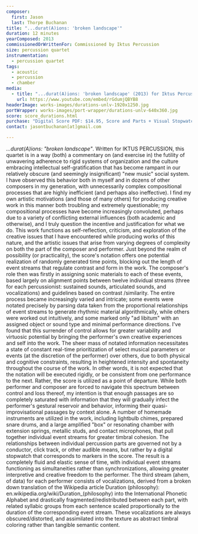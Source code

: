 ```yaml
---
composer:
  first: Jason
  last: Thorpe Buchanan
title: "...durat(A)ions: 'broken landscape'"
duration: 12 minutes
yearComposed: 2013
commissionedOrWrittenFor: Commissioned by Iktus Percussion
size: percussion quartet
instrumentation:
  - percussion quartet
tags:
  - acoustic
  - percussion
  - chamber
media:
  - title: "...durat(A)ions: 'broken landscape' (2013) for Iktus Percussion by Jason Thorpe Buchanan"
    url: https://www.youtube.com/embed/rGdumjQBYB8
headerImage: works-images/durations-unlv-1920x1250.jpg
portWrapper: works-images/port-wrapper/durations-unlv-640x360.jpg
score: score_durations.html
purchase: "Digital Score PDF: $14.95, Score and Parts + Visual Stopwatch Max Patch: $79.95"
contact: jasontbuchanan[at]gmail.com

---
```


*...durat(A)ions: "broken landscape"*. Written for IKTUS PERCUSSION, this quartet is in a way (both) a commentary on (and exercise in) the futility of unwavering adherence to rigid systems of organization and the culture embracing intellectual self-gratification that has become rampant in our relatively obscure (and seemingly insignificant) "new music" social system. I have observed this behavior both in myself and in dozens of other composers in my generation, with unnecessarily complex compositional processes that are highly inefficient (and perhaps also ineffective). I find my own artistic motivations (and those of many others) for producing creative work in this manner both troubling and extremely questionable; my compositional processes have become increasingly convoluted, perhaps due to a variety of conflicting external influences (both academic and otherwise), and I truly question the incentive and justification for what we do. This work functions as self-reflection, criticism, and exploration of the creative issues that I have encountered while producing works of this nature, and the artistic issues that arise from varying degrees of complexity on both the part of the composer and performer. Just beyond the realm of possibility (or practicality), the score's notation offers one potential realization of randomly generated time points, blocking out the length of event streams that regulate contrast and form in the work. The composer's role then was firstly in assigning sonic materials to each of these events, based largely on alignment points between twelve individual streams (three for each percussionist: sustained sounds, articulated sounds, and vocalizations) and guidelines based on contrast /similarity. The entire process became increasingly varied and intricate; some events were notated precisely by parsing data taken from the proportional relationships of event streams to generate rhythmic material algorithmically, while others were worked out intuitively, and some marked only "ad libitum" with an assigned object or sound type and minimal performance directions. I've found that this surrender of control allows for greater variability and virtuosic potential by bringing the performer's own creative experiences and self into the work. The sheer mass of notated information necessitates a state of constant real-time prioritization of select musical parameters or events (at the discretion of the performer) over others, due to both physical and cognitive constraints, resulting in heightened intensity and spontaneity throughout the course of the work. In other words, it is not expected that the notation will be executed rigidly, or be consistent from one performance to the next. Rather, the score is utilized as a point of departure. While both performer and composer are forced to navigate this spectrum between control and loss thereof, my intention is that enough passages are so completely saturated with information that they will gradually infect the performer's gestural reservoir and behavior, informing their quasi-improvisational passages by context alone. A number of homemade instruments are utilized in the work, including lightbulb chimes, prepared snare drums, and a large amplified "box" or resonating chamber with extension springs, metallic studs, and contact microphones, that pull together individual event streams for greater timbral cohesion. The relationships between individual percussion parts are governed not by a conductor, click track, or other audible means, but rather by a digital stopwatch that corresponds to markers in the score. The result is a completely fluid and elastic sense of time, with individual event streams functioning as simultaneities rather than synchronizations, allowing greater interpretive and creative freedom to the performer. The third stream (ahem, of data) for each performer consists of vocalizations, derived from a broken down translation of the Wikipedia article Duration (philosophy): en.wikipedia.org/wiki/Duration_(philosophy) into the International Phonetic Alphabet and drastically fragmented/redistributed between each part, with related syllabic groups from each sentence scaled proportionally to the duration of the corresponding event stream. These vocalizations are always obscured/distorted, and assimilated into the texture as abstract timbral coloring rather than tangible semantic content.

<!-- <iframe width="98%" height="20" scrolling="no" frameborder="no" src="https://w.soundcloud.com/player/?url=https%3A//api.soundcloud.com/tracks/119125982&amp;color=ff5500&amp;inverse=true&amp;auto_play=false&amp;show_user=false"></iframe></span></center> -->
